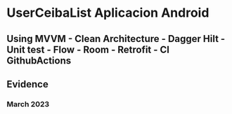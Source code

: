 # UserCeibaList Aplicacion Android 
## Using MVVM - Clean Architecture - Dagger Hilt - Unit test - Flow - Room - Retrofit - CI GithubActions


## Evidence


### March 2023
